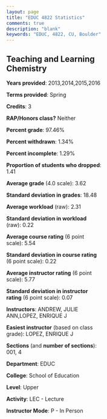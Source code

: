 ```yaml
---
layout: page
title: "EDUC 4822 Statistics"
comments: true
description: "blank"
keywords: "EDUC, 4822, CU, Boulder"
--- 
```

<head>
<script src="https://ajax.googleapis.com/ajax/libs/jquery/2.1.3/jquery.min.js"></script>
<script src="https://dl.dropboxusercontent.com/s/pc42nxpaw1ea4o9/highcharts.js?dl=0"></script>
<!-- <script src="../assets/js/highcharts.js"></script> -->
<style type="text/css">@font-face {
	font-family: "Bebas Neue";
	src: url(https://www.filehosting.org/file/details/544349/BebasNeue%20Regular.otf) format("opentype");
	}
	h1.Bebas { 
		font-family: "Bebas Neue", Verdana, Tahoma;
	}
</style>
</head>
<body>
	<div id="container" style="float: right; width: 45%; height: 88%; margin-left: 2.5%; margin-right: 2.5%;"></div>
	<script language="JavaScript">
		$(document).ready(function() {
		var chart = {type: 'column'};
		var title = {text: 'Grade Distribution'};
		var xAxis = {categories: ['A','B','C','D','F'],crosshair: true};
		var yAxis = {min: 0,title: {text: 'Percentage'}};
		var tooltip = {headerFormat: '<center><b><span style="font-size:20px">{point.key}</span></b></center>',
		               pointFormat: '<td style="padding:0"><b>{point.y:.1f}%</b></td>',
		               footerFormat: '</table>',shared: true,useHTML: true};
		var plotOptions = {column: {pointPadding: 0.0,borderWidth: 0}};  
		var credits = {enabled: false};var series= [{name: 'Percent',data: [69.12,27.94,2.94,0.0,0.0,]}];
		var json = {};
		json.chart = chart;
		json.title = title;
		json.tooltip = tooltip;
		json.xAxis = xAxis;
		json.yAxis = yAxis;  
		json.series = series;
		json.plotOptions = plotOptions;  
		json.credits = credits;
		$('#container').highcharts(json);
	});
	</script>
</body>
			   
## Teaching and Learning Chemistry

**Years provided**: 2013,2014,2015,2016

**Terms provided**: Spring

**Credits**: 3

**RAP/Honors class?** Neither

**Percent grade**: 97.46%

**Percent withdrawn**: 1.34%

**Percent incomplete**: 1.29%

**Proportion of students who dropped**: 1.41

**Average grade** (4.0 scale): 3.62

**Standard deviation in grades**: 18.48

**Average workload** (raw): 2.31

**Standard deviation in workload** (raw): 0.22

**Average course rating** (6 point scale): 5.54

**Standard deviation in course rating** (6 point scale): 0.22

**Average instructor rating** (6 point scale): 5.77

**Standard deviation in instructor rating** (6 point scale): 0.07

**Instructors**: ANDREW, JULIE ANN,LOPEZ, ENRIQUE J

**Easiest instructor** (based on class grade): LOPEZ, ENRIQUE J

**Sections** (and **number of sections**): 001, 4

**Department**: EDUC

**College**: School of Education

**Level**: Upper

**Activity**: LEC - Lecture

**Instructor Mode**: P  - In Person